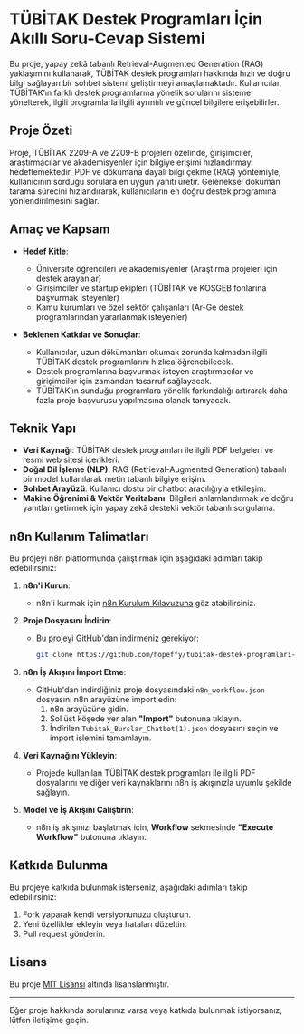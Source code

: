 # TÜBİTAK Destek Programları İçin Akıllı Soru-Cevap Sistemi

Bu proje, yapay zekâ tabanlı Retrieval-Augmented Generation (RAG) yaklaşımını kullanarak, TÜBİTAK destek programları hakkında hızlı ve doğru bilgi sağlayan bir sohbet sistemi geliştirmeyi amaçlamaktadır. Kullanıcılar, TÜBİTAK’ın farklı destek programlarına yönelik sorularını sisteme yönelterek, ilgili programlarla ilgili ayrıntılı ve güncel bilgilere erişebilirler.

## Proje Özeti

Proje, TÜBİTAK 2209-A ve 2209-B projeleri özelinde, girişimciler, araştırmacılar ve akademisyenler için bilgiye erişimi hızlandırmayı hedeflemektedir. PDF ve dökümana dayalı bilgi çekme (RAG) yöntemiyle, kullanıcının sorduğu sorulara en uygun yanıtı üretir. Geleneksel doküman tarama sürecini hızlandırarak, kullanıcıların en doğru destek programına yönlendirilmesini sağlar.

## Amaç ve Kapsam

- **Hedef Kitle**:
  - Üniversite öğrencileri ve akademisyenler (Araştırma projeleri için destek arayanlar)
  - Girişimciler ve startup ekipleri (TÜBİTAK ve KOSGEB fonlarına başvurmak isteyenler)
  - Kamu kurumları ve özel sektör çalışanları (Ar-Ge destek programlarından yararlanmak isteyenler)

- **Beklenen Katkılar ve Sonuçlar**:
  - Kullanıcılar, uzun dökümanları okumak zorunda kalmadan ilgili TÜBİTAK destek programlarını hızlıca öğrenebilecek.
  - Destek programlarına başvurmak isteyen araştırmacılar ve girişimciler için zamandan tasarruf sağlayacak.
  - TÜBİTAK’ın sunduğu programlara yönelik farkındalığı artırarak daha fazla proje başvurusu yapılmasına olanak tanıyacak.

## Teknik Yapı

- **Veri Kaynağı**: TÜBİTAK destek programları ile ilgili PDF belgeleri ve resmi web sitesi içerikleri.
- **Doğal Dil İşleme (NLP)**: RAG (Retrieval-Augmented Generation) tabanlı bir model kullanılarak metin tabanlı bilgiye erişim.
- **Sohbet Arayüzü**: Kullanıcı dostu bir chatbot aracılığıyla etkileşim.
- **Makine Öğrenimi & Vektör Veritabanı**: Bilgileri anlamlandırmak ve doğru yanıtları getirmek için yapay zekâ destekli vektör tabanlı sorgulama.

## n8n Kullanım Talimatları

Bu projeyi n8n platformunda çalıştırmak için aşağıdaki adımları takip edebilirsiniz:

1. **n8n'i Kurun**:
   - n8n'i kurmak için [n8n Kurulum Kılavuzuna](https://n8n.io/docs) göz atabilirsiniz.

2. **Proje Dosyasını İndirin**:
   - Bu projeyi GitHub'dan indirmeniz gerekiyor:
     ```bash
     git clone https://github.com/hopeffy/tubitak-destek-programlari-rag-based-chatbot
     ```

3. **n8n İş Akışını İmport Etme**:
   - GitHub'dan indirdiğiniz proje dosyasındaki `n8n_workflow.json` dosyasını n8n arayüzüne import edin:
     1. n8n arayüzüne gidin.
     2. Sol üst köşede yer alan **"Import"** butonuna tıklayın.
     3. İndirilen `Tubitak_Burslar_Chatbot(1).json` dosyasını seçin ve import işlemini tamamlayın.

4. **Veri Kaynağını Yükleyin**:
   - Projede kullanılan TÜBİTAK destek programları ile ilgili PDF dosyalarını ve diğer veri kaynaklarını n8n iş akışınızla uyumlu şekilde sağlayın.

5. **Model ve İş Akışını Çalıştırın**:
   - n8n iş akışınızı başlatmak için, **Workflow** sekmesinde **"Execute Workflow"** butonuna tıklayın.

## Katkıda Bulunma

Bu projeye katkıda bulunmak isterseniz, aşağıdaki adımları takip edebilirsiniz:

1. Fork yaparak kendi versiyonunuzu oluşturun.
2. Yeni özellikler ekleyin veya hataları düzeltin.
3. Pull request gönderin.

## Lisans

Bu proje [MIT Lisansı](LICENSE) altında lisanslanmıştır.

---

Eğer proje hakkında sorularınız varsa veya katkıda bulunmak istiyorsanız, lütfen iletişime geçin.
